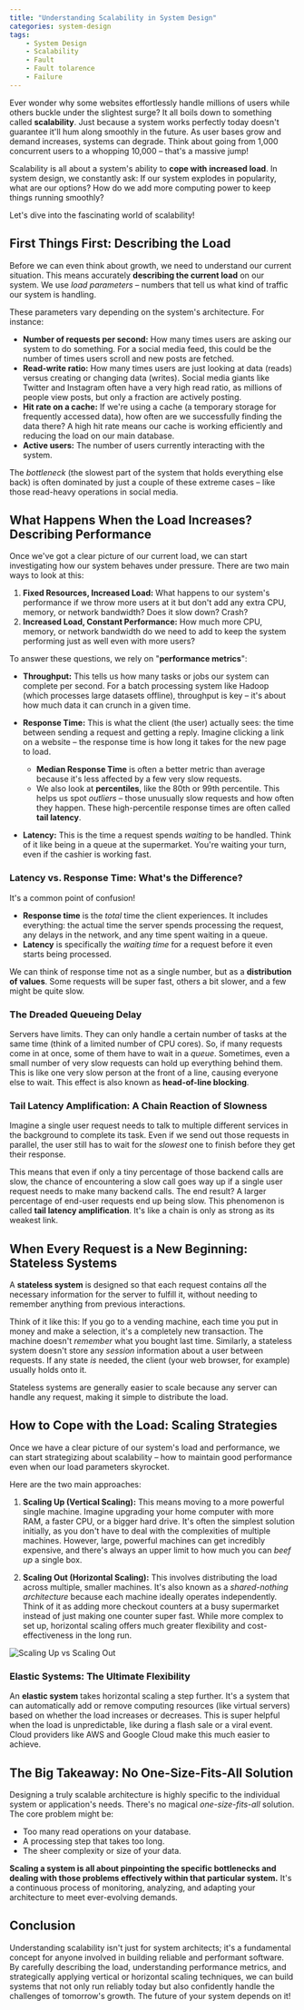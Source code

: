 ```yaml
---
title: "Understanding Scalability in System Design"
categories: system-design
tags:
    - System Design
    - Scalability
    - Fault
    - Fault tolarence
    - Failure
---
```


Ever wonder why some websites effortlessly handle millions of users while others buckle under the slightest surge? It all boils down to something called **scalability**. Just because a system works perfectly today doesn't guarantee it'll hum along smoothly in the future. As user bases grow and demand increases, systems can degrade. Think about going from 1,000 concurrent users to a whopping 10,000 – that's a massive jump!

Scalability is all about a system's ability to **cope with increased load**. In system design, we constantly ask: If our system explodes in popularity, what are our options? How do we add more computing power to keep things running smoothly?

Let's dive into the fascinating world of scalability!

## First Things First: Describing the Load

Before we can even think about growth, we need to understand our current situation. This means accurately **describing the current load** on our system. We use *load parameters* – numbers that tell us what kind of traffic our system is handling.

These parameters vary depending on the system's architecture. For instance:

* **Number of requests per second:** How many times users are asking our system to do something. For a social media feed, this could be the number of times users scroll and new posts are fetched.
* **Read-write ratio:** How many times users are just looking at data (reads) versus creating or changing data (writes). Social media giants like Twitter and Instagram often have a very high read ratio, as millions of people view posts, but only a fraction are actively posting.
* **Hit rate on a cache:** If we're using a cache (a temporary storage for frequently accessed data), how often are we successfully finding the data there? A high hit rate means our cache is working efficiently and reducing the load on our main database.
* **Active users:** The number of users currently interacting with the system.

The *bottleneck* (the slowest part of the system that holds everything else back) is often dominated by just a couple of these extreme cases – like those read-heavy operations in social media.

## What Happens When the Load Increases? Describing Performance

Once we've got a clear picture of our current load, we can start investigating how our system behaves under pressure. There are two main ways to look at this:

1.  **Fixed Resources, Increased Load:** What happens to our system's performance if we throw more users at it but don't add any extra CPU, memory, or network bandwidth? Does it slow down? Crash?
2.  **Increased Load, Constant Performance:** How much more CPU, memory, or network bandwidth do we need to add to keep the system performing just as well even with more users?

To answer these questions, we rely on "**performance metrics**":

* **Throughput:** This tells us how many tasks or jobs our system can complete per second. For a batch processing system like Hadoop (which processes large datasets offline), throughput is key – it's about how much data it can crunch in a given time.
* **Response Time:** This is what the client (the user) actually sees: the time between sending a request and getting a reply. Imagine clicking a link on a website – the response time is how long it takes for the new page to load.
    * **Median Response Time** is often a better metric than average because it's less affected by a few very slow requests.
    * We also look at **percentiles**, like the 80th or 99th percentile. This helps us spot *outliers* – those unusually slow requests and how often they happen. These high-percentile response times are often called **tail latency**.

* **Latency:** This is the time a request spends *waiting* to be handled. Think of it like being in a queue at the supermarket. You're waiting your turn, even if the cashier is working fast.

### Latency vs. Response Time: What's the Difference?

It's a common point of confusion!

* **Response time** is the *total* time the client experiences. It includes everything: the actual time the server spends processing the request, any delays in the network, and any time spent waiting in a queue.
* **Latency** is specifically the *waiting time* for a request before it even starts being processed.

We can think of response time not as a single number, but as a **distribution of values**. Some requests will be super fast, others a bit slower, and a few might be quite slow.

### The Dreaded Queueing Delay

Servers have limits. They can only handle a certain number of tasks at the same time (think of a limited number of CPU cores). So, if many requests come in at once, some of them have to wait in a *queue*. Sometimes, even a small number of very slow requests can hold up everything behind them. This is like one very slow person at the front of a line, causing everyone else to wait. This effect is also known as **head-of-line blocking**.

### Tail Latency Amplification: A Chain Reaction of Slowness

Imagine a single user request needs to talk to multiple different services in the background to complete its task. Even if we send out those requests in parallel, the user still has to wait for the *slowest* one to finish before they get their response.

This means that even if only a tiny percentage of those backend calls are slow, the chance of encountering a slow call goes way up if a single user request needs to make many backend calls. The end result? A larger percentage of end-user requests end up being slow. This phenomenon is called **tail latency amplification**. It's like a chain is only as strong as its weakest link.

## When Every Request is a New Beginning: Stateless Systems

A **stateless system** is designed so that each request contains *all* the necessary information for the server to fulfill it, without needing to remember anything from previous interactions.

Think of it like this: If you go to a vending machine, each time you put in money and make a selection, it's a completely new transaction. The machine doesn't *remember* what you bought last time. Similarly, a stateless system doesn't store any *session* information about a user between requests. If any state *is* needed, the client (your web browser, for example) usually holds onto it.

Stateless systems are generally easier to scale because any server can handle any request, making it simple to distribute the load.

## How to Cope with the Load: Scaling Strategies

Once we have a clear picture of our system's load and performance, we can start strategizing about scalability – how to maintain good performance even when our load parameters skyrocket.

Here are the two main approaches:

1.  **Scaling Up (Vertical Scaling):** This means moving to a more powerful single machine. Imagine upgrading your home computer with more RAM, a faster CPU, or a bigger hard drive. It's often the simplest solution initially, as you don't have to deal with the complexities of multiple machines. However, large, powerful machines can get incredibly expensive, and there's always an upper limit to how much you can *beef up* a single box.

2.  **Scaling Out (Horizontal Scaling):** This involves distributing the load across multiple, smaller machines. It's also known as a *shared-nothing architecture* because each machine ideally operates independently. Think of it as adding more checkout counters at a busy supermarket instead of just making one counter super fast. While more complex to set up, horizontal scaling offers much greater flexibility and cost-effectiveness in the long run.

![Scaling Up vs Scaling Out](https://algqkhztprzjwbinjgeu.supabase.co/storage/v1/object/public/assets/blogs/system-design/horizontal-vs-vertical-scaling.png "Scaling Up vs Scaling Out")

### Elastic Systems: The Ultimate Flexibility

An **elastic system** takes horizontal scaling a step further. It's a system that can automatically add or remove computing resources (like virtual servers) based on whether the load increases or decreases. This is super helpful when the load is unpredictable, like during a flash sale or a viral event. Cloud providers like AWS and Google Cloud make this much easier to achieve.

## The Big Takeaway: No One-Size-Fits-All Solution

Designing a truly scalable architecture is highly specific to the individual system or application's needs. There's no magical *one-size-fits-all* solution. The core problem might be:

* Too many read operations on your database.
* A processing step that takes too long.
* The sheer complexity or size of your data.

**Scaling a system is all about pinpointing the specific bottlenecks and dealing with those problems effectively within that particular system.** It's a continuous process of monitoring, analyzing, and adapting your architecture to meet ever-evolving demands.

## Conclusion

Understanding scalability isn't just for system architects; it's a fundamental concept for anyone involved in building reliable and performant software. By carefully describing the load, understanding performance metrics, and strategically applying vertical or horizontal scaling techniques, we can build systems that not only run reliably today but also confidently handle the challenges of tomorrow's growth. The future of your system depends on it!
